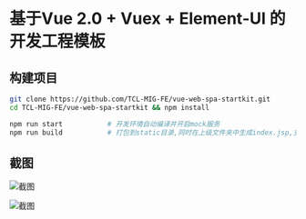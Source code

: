 # 基于Vue 2.0 + Vuex + Element-UI 的开发工程模板


## 构建项目

```bash
git clone https://github.com/TCL-MIG-FE/vue-web-spa-startkit.git
cd TCL-MIG-FE/vue-web-spa-startkit && npm install
```

```bash
npm run start           # 开发环境自动编译并开启mock服务
npm run build           # 打包到static目录,同时在上级文件夹中生成index.jsp,支持J2EE应用上下文
```

## 截图

![截图](https://github.com/TCL-MIG-FE/vue-web-spa-startkit/raw/master/screenshots/1.png)

![截图](https://github.com/TCL-MIG-FE/vue-web-spa-startkit/raw/master/screenshots/2.png)


